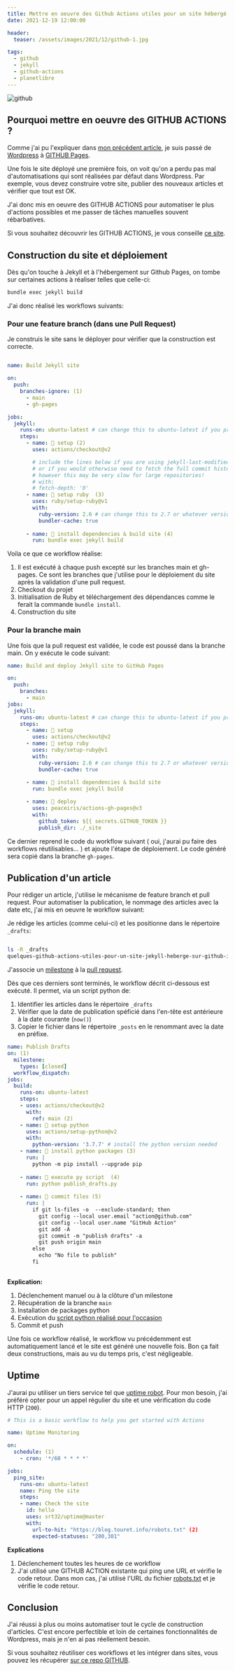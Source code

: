 ```yaml
---
title: Mettre en oeuvre des Github Actions utiles pour un site hébergé sur Github pages
date: 2021-12-19 12:00:00

header:
  teaser: /assets/images/2021/12/github-1.jpg

tags:
  - github
  - jekyll
  - github-actions
  - planetlibre
---
```


![github](/assets/images/2021/12/github-1.jpg)

## Pourquoi mettre en oeuvre des GITHUB ACTIONS ?

Comme j'ai pu l'expliquer dans [mon précédent article](https://blog.touret.info/2021/12/06/migrer-un-blog-wordpress-vers-github-io/), je suis passé de [Wordpress](wordpress.com/) à [GITHUB Pages](https://pages.github.com/).

Une fois le site déployé une première fois, on voit qu'on a perdu pas mal d'automatisations qui sont réalisées par défaut dans Wordpress. Par exemple, vous devez construire votre site, publier des nouveaux articles et vérifier que tout est OK.

J'ai donc mis en oeuvre des GITHUB ACTIONS pour automatiser le plus d'actions possibles et me passer de tâches manuelles souvent rébarbatives.

Si vous souhaitez découvrir les GITHUB ACTIONS, je vous conseille [ce site](https://github.com/features/actions).

## Construction du site et déploiement

Dès qu'on touche à Jekyll et à l'hébergement sur Github Pages, on tombe sur certaines actions à réaliser telles que celle-ci:

```bash
bundle exec jekyll build 
``` 

J'ai donc réalisé les workflows suivants:

### Pour une feature branch (dans une Pull Request)
Je construis le site sans le déployer pour vérifier que la construction est correcte.

```yaml

name: Build Jekyll site

on:
  push:
    branches-ignore: (1)
      - main
      - gh-pages

jobs:
  jekyll:
    runs-on: ubuntu-latest # can change this to ubuntu-latest if you prefer
    steps:
      - name: 📂 setup (2)
        uses: actions/checkout@v2

        # include the lines below if you are using jekyll-last-modified-at
        # or if you would otherwise need to fetch the full commit history
        # however this may be very slow for large repositories!
        # with:
        # fetch-depth: '0'
      - name: 💎 setup ruby  (3)
        uses: ruby/setup-ruby@v1
        with:
          ruby-version: 2.6 # can change this to 2.7 or whatever version you prefer
          bundler-cache: true
      
      - name: 🔨 install dependencies & build site (4)
        run: bundle exec jekyll build
```

Voila ce que ce workflow réalise:

1. Il est exécuté à chaque push excepté sur les branches main et gh-pages. Ce sont les branches que j'utilise pour le déploiement du site après la validation d'une pull request.
2. Checkout du projet
3. Initialisation de Ruby et téléchargement des dépendances comme le ferait la commande ``bundle install``.
4. Construction du site

### Pour la branche main

Une fois que la pull request est validée, le code est poussé dans la branche main. On y exécute le code suivant:

```yaml
name: Build and deploy Jekyll site to GitHub Pages

on:
  push:
    branches:
      - main
jobs:
  jekyll:
    runs-on: ubuntu-latest # can change this to ubuntu-latest if you prefer
    steps:
      - name: 📂 setup
        uses: actions/checkout@v2
      - name: 💎 setup ruby
        uses: ruby/setup-ruby@v1
        with:
          ruby-version: 2.6 # can change this to 2.7 or whatever version you prefer
          bundler-cache: true
      
      - name: 🔨 install dependencies & build site
        run: bundle exec jekyll build

      - name: 🚀 deploy
        uses: peaceiris/actions-gh-pages@v3
        with:
          github_token: ${{ secrets.GITHUB_TOKEN }}
          publish_dir: ./_site
```

Ce dernier reprend le code du workflow suivant ( oui, j'aurai pu faire des workflows réutilisables... ) et ajoute l'étape de déploiement.
Le code généré sera copié dans la branche ``gh-pages``.


## Publication d'un article

Pour rédiger un article, j'utilise le mécanisme de feature branch et pull request. Pour automatiser la publication, le nommage des articles avec la date etc, j'ai mis en oeuvre le workflow suivant:


Je rédige les articles (comme celui-ci) et les positionne dans le répertoire ``_drafts``:

```bash

ls -R _drafts                                                                                               
quelques-github-actions-utiles-pour-un-site-jekyll-heberge-sur-github-io.md
```

J'associe un [milestone](https://docs.github.com/en/issues/using-labels-and-milestones-to-track-work/about-milestones) à la [pull request](https://docs.github.com/en/pull-requests/collaborating-with-pull-requests/proposing-changes-to-your-work-with-pull-requests/about-pull-requests). 

Dès que ces derniers sont terminés, le workflow décrit ci-dessous est exécuté. 
Il permet, via un script python de:
1. Identifier les articles dans le répertoire ``_drafts``
2. Vérifier que la date de publication spéficié dans l'en-tête est antérieure à la date courante (``now()``)
3. Copier le fichier dans le répertoire ``_posts`` en le renommant avec la date en préfixe.

```yaml
name: Publish Drafts
on: (1)
  milestone:
    types: [closed]
  workflow_dispatch:
jobs:
  build:
    runs-on: ubuntu-latest
    steps:
    - uses: actions/checkout@v2
      with:
        ref: main (2)
    - name: 📂 setup python
      uses: actions/setup-python@v2
      with:
        python-version: '3.7.7' # install the python version needed
    - name: 💎 install python packages (3)
      run: |
        python -m pip install --upgrade pip 
          
    - name: 🔨 execute py script  (4)
      run: python publish_drafts.py
          
    - name: 🔨 commit files (5)
      run: |
        if git ls-files -o  --exclude-standard; then
          git config --local user.email "action@github.com"
          git config --local user.name "GitHub Action"
          git add -A
          git commit -m "publish drafts" -a
          git push origin main
        else
          echo "No file to publish"
        fi
          
```

**Explication:**

1. Déclenchement manuel ou à la clôture d'un milestone
2. Récupération de la branche ``main``
3. Installation de packages python
4. Exécution du [script python réalisé pour l'occasion](https://github.com/alexandre-touret/alexandre-touret.github.io/blob/main/publish_drafts.py)
5. Commit et push

Une fois ce workflow réalisé, le workflow vu précédemment est automatiquement lancé et le site est généré une nouvelle fois. Bon ça fait deux constructions, mais au vu du temps pris, c'est négligeable.

## Uptime

J'aurai pu utiliser un tiers service tel que [uptime robot](https://uptimerobot.com/). 
Pour mon besoin, j'ai préféré opter pour un appel régulier du site et une vérification du code HTTP (``200``).

```yaml
# This is a basic workflow to help you get started with Actions

name: Uptime Monitoring

on:
  schedule: (1)
    - cron: '*/60 * * * *'

jobs:
  ping_site:
    runs-on: ubuntu-latest
    name: Ping the site
    steps:
    - name: Check the site
      id: hello
      uses: srt32/uptime@master
      with:
        url-to-hit: "https://blog.touret.info/robots.txt" (2)
        expected-statuses: "200,301"
```


**Explications**

1. Déclenchement toutes les heures de ce workflow
2. J'ai utilisé une GITHUB ACTION existante qui ping une URL et vérifie le code retour. Dans mon cas, j'ai utilisé l'URL du fichier [robots.txt](https://developers.google.com/search/docs/advanced/robots/intro?hl=fr) et je vérifie le code retour.


## Conclusion
J'ai réussi à plus ou moins automatiser tout le cycle de construction d'articles. 
C'est encore perfectible et loin de certaines fonctionnalités de Wordpress, mais je n'en ai pas réellement besoin.

Si vous souhaitez réutiliser ces workflows et les intégrer dans sites, vous pouvez les récupérer [sur ce repo GITHUB](https://github.com/alexandre-touret/alexandre-touret.github.io).

